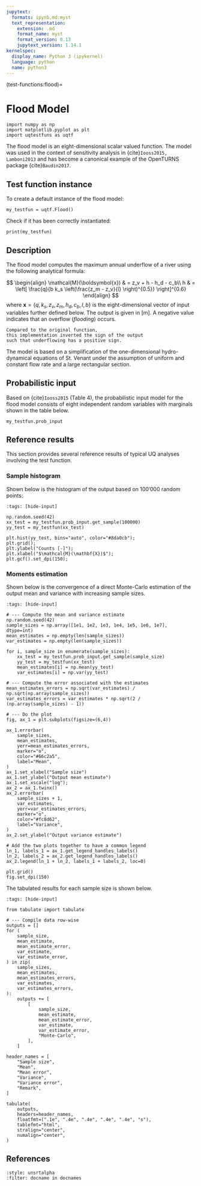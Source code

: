 ```yaml
---
jupytext:
  formats: ipynb,md:myst
  text_representation:
    extension: .md
    format_name: myst
    format_version: 0.13
    jupytext_version: 1.14.1
kernelspec:
  display_name: Python 3 (ipykernel)
  language: python
  name: python3
---
```


(test-functions:flood)=
# Flood Model

```{code-cell} ipython3
import numpy as np
import matplotlib.pyplot as plt
import uqtestfuns as uqtf
```

The flood model is an eight-dimensional scalar valued function.
The model was used in the context of sensitivity analysis in {cite}`Iooss2015, Lamboni2013`
and has become a canonical example of the OpenTURNS package {cite}`Baudin2017`.

## Test function instance

To create a default instance of the flood model:

```{code-cell} ipython3
my_testfun = uqtf.Flood()
```

Check if it has been correctly instantiated:

```{code-cell} ipython3
print(my_testfun)
```

## Description

The flood model computes the maximum annual underflow of a river
using the following analytical formula:

$$
\begin{align}
	\mathcal{M}(\boldsymbol{x}) & = z_v + h - h_d - c_b\\
	h & = \left[ \frac{q}{b k_s \left(\frac{z_m - z_v}{l} \right)^{0.5}} \right]^{0.6}
\end{align}
$$
where $\boldsymbol{x} = \{ q, k_s, z_v, z_m, h_d, c_b, l, b \}$
is the eight-dimensional vector of input variables further defined below.
The output is given in $[\mathrm{m}]$.
A negative value indicates that an overflow (_flooding_) occurs.

```{note}
Compared to the original function,
this implementation inverted the sign of the output
such that underflowing has a positive sign.
```
The model is based on a simplification of the one-dimensional hydro-dynamical
equations of St. Venant under the assumption of uniform and constant flow rate 
and a large rectangular section. 

## Probabilistic input

Based on {cite}`Iooss2015` (Table 4), the probabilistic input model
for the flood model consists of eight independent random variables
with marginals shown in the table below.

```{code-cell} ipython3
my_testfun.prob_input
```

## Reference results

This section provides several reference results of typical UQ analyses involving
the test function.

### Sample histogram

Shown below is the histogram of the output based on $100'000$ random points:

```{code-cell} ipython3
:tags: [hide-input]

np.random.seed(42)
xx_test = my_testfun.prob_input.get_sample(100000)
yy_test = my_testfun(xx_test)

plt.hist(yy_test, bins="auto", color="#8da0cb");
plt.grid();
plt.ylabel("Counts [-]");
plt.xlabel("$\mathcal{M}(\mathbf{X})$");
plt.gcf().set_dpi(150);
```

### Moments estimation

Shown below is the convergence of a direct Monte-Carlo estimation of
the output mean and variance with increasing sample sizes.

```{code-cell} ipython3
:tags: [hide-input]

# --- Compute the mean and variance estimate
np.random.seed(42)
sample_sizes = np.array([1e1, 1e2, 1e3, 1e4, 1e5, 1e6, 1e7], dtype=int)
mean_estimates = np.empty(len(sample_sizes))
var_estimates = np.empty(len(sample_sizes))

for i, sample_size in enumerate(sample_sizes):
    xx_test = my_testfun.prob_input.get_sample(sample_size)
    yy_test = my_testfun(xx_test)
    mean_estimates[i] = np.mean(yy_test)
    var_estimates[i] = np.var(yy_test)

# --- Compute the error associated with the estimates
mean_estimates_errors = np.sqrt(var_estimates) / np.sqrt(np.array(sample_sizes))
var_estimates_errors = var_estimates * np.sqrt(2 / (np.array(sample_sizes) - 1))

# --- Do the plot
fig, ax_1 = plt.subplots(figsize=(6,4))

ax_1.errorbar(
    sample_sizes,
    mean_estimates,
    yerr=mean_estimates_errors,
    marker="o",
    color="#66c2a5",
    label="Mean",
)
ax_1.set_xlabel("Sample size")
ax_1.set_ylabel("Output mean estimate")
ax_1.set_xscale("log");
ax_2 = ax_1.twinx()
ax_2.errorbar(
    sample_sizes + 1,
    var_estimates,
    yerr=var_estimates_errors,
    marker="o",
    color="#fc8d62",
    label="Variance",
)
ax_2.set_ylabel("Output variance estimate")

# Add the two plots together to have a common legend
ln_1, labels_1 = ax_1.get_legend_handles_labels()
ln_2, labels_2 = ax_2.get_legend_handles_labels()
ax_2.legend(ln_1 + ln_2, labels_1 + labels_2, loc=0)

plt.grid()
fig.set_dpi(150)
```

The tabulated results for each sample size is shown below.

```{code-cell} ipython3
:tags: [hide-input]

from tabulate import tabulate

# --- Compile data row-wise
outputs = []
for (
    sample_size,
    mean_estimate,
    mean_estimate_error,
    var_estimate,
    var_estimate_error,
) in zip(
    sample_sizes,
    mean_estimates,
    mean_estimates_errors,
    var_estimates,
    var_estimates_errors,
):
    outputs += [
        [
            sample_size,
            mean_estimate,
            mean_estimate_error,
            var_estimate,
            var_estimate_error,
            "Monte-Carlo",
        ],
    ]

header_names = [
    "Sample size",
    "Mean",
    "Mean error",
    "Variance",
    "Variance error",
    "Remark",
]

tabulate(
    outputs,
    headers=header_names,
    floatfmt=(".1e", ".4e", ".4e", ".4e", ".4e", "s"),
    tablefmt="html",
    stralign="center",
    numalign="center",
)
```

## References

```{bibliography}
:style: unsrtalpha
:filter: docname in docnames
```